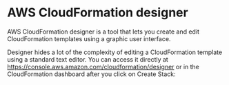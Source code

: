 # AWS CloudFormation designer

AWS CloudFormation designer is a tool that lets you create and edit CloudFormation templates using a graphic user interface. 

Designer hides a lot of the complexity of editing a CloudFormation template using a standard text editor. You can access it directly at https://console.aws.amazon.com/cloudformation/designer or in the CloudFormation dashboard after you click on Create Stack:


